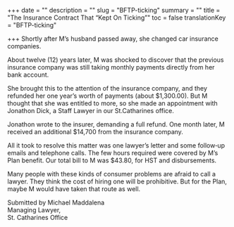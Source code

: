 +++
date = ""
description = ""
slug = "BFTP-ticking"
summary = ""
title = "The Insurance Contract That “Kept On Ticking”"
toc = false
translationKey = "BFTP-ticking"

+++
Shortly after M’s husband passed away, she changed car insurance companies.

About twelve (12) years later, M was shocked to discover that the previous insurance company was still taking monthly payments directly from her bank account.

She brought this to the attention of the insurance company, and they refunded her one year’s worth of payments (about $1,300.00). But M thought that she was entitled to more, so she made an appointment with Jonathon Dick, a Staff Lawyer in our St.Catharines office.

Jonathon wrote to the insurer, demanding a full refund. One month later, M received an additional $14,700 from the insurance company.

All it took to resolve this matter was one lawyer’s letter and some follow‐up emails and telephone calls. The few hours required were covered by M’s Plan benefit. Our total bill to M was $43.80, for HST and disbursements.

Many people with these kinds of consumer problems are afraid to call a lawyer. They think the cost of hiring one will be prohibitive. But for the Plan, maybe M would have taken that route as well.

Submitted by Michael Maddalena  
Managing Lawyer,  
St. Catharines Office